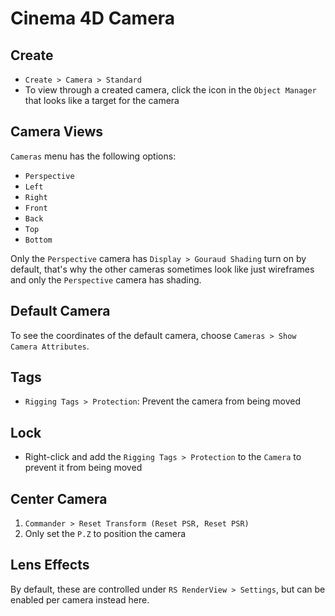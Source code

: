 # Cinema 4D Camera

## Create

- `Create > Camera > Standard`
- To view through a created camera, click the icon in the `Object Manager` that looks like a target for the camera

## Camera Views

`Cameras` menu has the following options:

- `Perspective`
- `Left`
- `Right`
- `Front`
- `Back`
- `Top`
- `Bottom`

Only the `Perspective` camera has `Display > Gouraud Shading` turn on by default, that's why the other cameras sometimes look like just wireframes and only the `Perspective` camera has shading.

## Default Camera

To see the coordinates of the default camera, choose `Cameras > Show Camera Attributes`.

## Tags

- `Rigging Tags > Protection`: Prevent the camera from being moved

## Lock

- Right-click and add the `Rigging Tags > Protection` to the `Camera` to prevent it from being moved

## Center Camera

1. `Commander > Reset Transform (Reset PSR, Reset PSR)`
2. Only set the `P.Z` to position the camera

## Lens Effects

By default, these are controlled under `RS RenderView > Settings`, but can be enabled per camera instead here.
